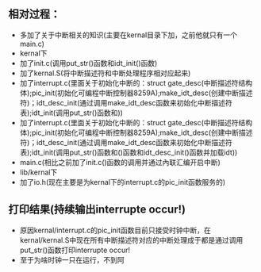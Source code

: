 ## 相对过程：
- 多加了关于中断相关的知识(主要在kernal目录下加，之前他就只有一个main.c)
- kernal下
- 加了init.c(调用put_str()函数和idt_init()函数)
- 加了kernal.S(将中断描述符和中断处理程序相对应起来)
- 加了interrupt.c(里面关于初始化中断的：struct gate_desc(中断描述符结构体);pic_init(初始化可编程中断控制器8259A);make_idt_desc(创建中断描述符)；idt_desc_init(通过调用make_idt_desc函数来初始化中断描述符表);idt_init(调用put_str()函数和))
- 加了interrupt.c(里面关于初始化中断的：struct gate_desc(中断描述符结构体);pic_init(初始化可编程中断控制器8259A);make_idt_desc(创建中断描述符)；idt_desc_init(通过调用make_idt_desc函数来初始化中断描述符表);idt_init(调用put_str()函数和()函数和idt_desc_init()函数并加载idt))
- main.c(相比之前加了init.c()函数的调用并通过內联汇编开启中断)
- lib/kernal下
- 加了io.h(现在主要是为kernal下的interrupt.c的pic_init函数服务的)
## 打印结果(持续输出interrupte occur!)
- 原因kernal/interrupt.c的pic_init函数目前只接受时钟中断，在kernal/kernal.S中现在所有中断描述符对应的中断处理成于都是通过调用put_str()函数打印interrupte occur!
- 至于为啥时钟一只在运行，不到阿